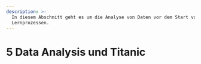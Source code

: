 ```yaml
---
description: >-
  In diesem Abschnitt geht es um die Analyse von Daten vor dem Start von
  Lernprozessen.
---
```


# 5 Data Analysis und Titanic

